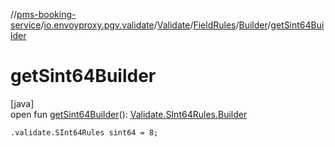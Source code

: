 //[pms-booking-service](../../../../../index.md)/[io.envoyproxy.pgv.validate](../../../index.md)/[Validate](../../index.md)/[FieldRules](../index.md)/[Builder](index.md)/[getSint64Builder](get-sint64-builder.md)

# getSint64Builder

[java]\
open fun [getSint64Builder](get-sint64-builder.md)(): [Validate.SInt64Rules.Builder](../../-s-int64-rules/-builder/index.md)

`.validate.SInt64Rules sint64 = 8;`